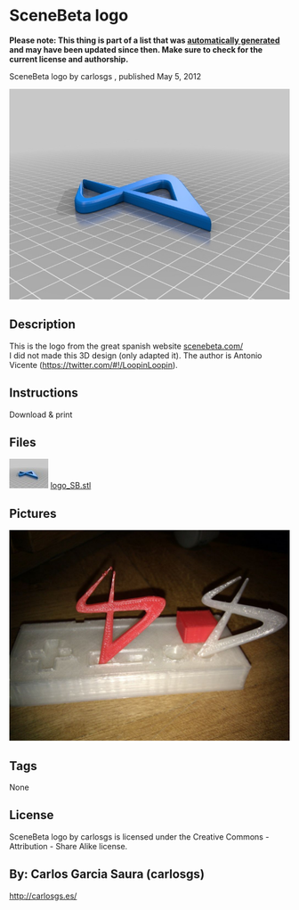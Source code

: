 SceneBeta logo
===============
**Please note: This thing is part of a list that was [automatically generated](https://github.com/carlosgs/export-things) and may have been updated since then. Make sure to check for the current license and authorship.**  

SceneBeta logo  by carlosgs , published May 5, 2012

![Image](img/logo_SB_display_large.jpg)

Description
--------
This is the logo from the great spanish website <a href="http://www.scenebeta.com/" target="_blank" rel="nofollow">scenebeta.com/</a><br />
I did not made this 3D design (only adapted it). The author is Antonio Vicente (https://twitter.com/#!/LoopinLoopin).

Instructions
--------
Download &amp; print

Files
--------
[![Image](img/logo_SB_preview_tinycard.jpg)](logo_SB.stl)
 [ logo_SB.stl](logo_SB.stl)  



Pictures
--------
![Image](img/sb3dlogo_display_large.jpg)


Tags
--------
None  

  

License
--------
SceneBeta logo by carlosgs is licensed under the Creative Commons - Attribution - Share Alike license.  



By: Carlos Garcia Saura (carlosgs)
--------
<http://carlosgs.es/>